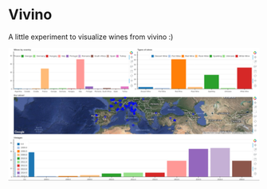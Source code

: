 # Vivino

A little experiment to visualize wines from vivino :)


![screen](image.png?raw=true "Title")
